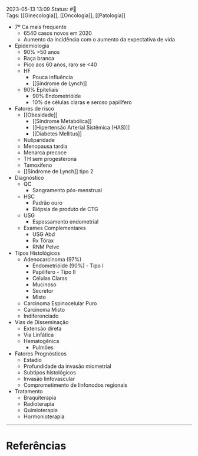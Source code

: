 2023-05-13 13:09
Status: #🌱   
Tags: [[Ginecologia]], [[Oncologia]], [[Patologia]]
<br/>
- 7º Ca mais frequente
	- 6540 casos novos em 2020
	- Aumento da incidência com o aumento da expectativa de vida
- Epidemiologia
	- 90% >50 anos
	- Raça branca
	- Pico aos 60 anos, raro se <40
	- HF
		- Pouca influência
		- [[Síndrome de Lynch]]
	- 90% Epiteliais
		- 90% Endometrióide
		- 10% de células claras e seroso papilífero
- Fatores de risco
	- [[Obesidade]]
		- [[Síndrome Metabólica]]
		- [[Hipertensão Arterial Sistêmica (HAS)]]
		- [[Diabetes Mellitus]]
	- Nuliparidade
	- Menopausa tardia
	- Menarca precoce
	- TH sem progesterona
	- Tamoxifeno
	- [[Síndrome de Lynch]] tipo 2
- Diagnóstico
	- QC
		- Sangramento pós-menstrual
	- HSC
		- Padrão ouro
		- Biópsia de produto de CTG
	- USG
		- Espessamento endometrial
	- Exames Complementares
		- USG Abd
		- Rx Tórax
		- RNM Pelve
- Tipos Histológicos
	- Adenocarcinoma (97%)
		- Endometrióide (90%) - Tipo I
		- Papilífero - Tipo II
		- Células Claras
		- Mucinoso
		- Secretor
		- Misto
	- Carcinoma Espinocelular Puro
	- Carcinoma Misto
	- Indiferenciado
- Vias de Disseminação
	- Extensão direta
	- Via Linfática
	- Hematogênica
		- Pulmões
- Fatores Prognósticos
	- Estadio
	- Profundidade da invasão miometrial
	- Subtipos histológicos
	- Invasão linfovascular
	- Comprometimento de linfonodos regionais
- Tratamento
	- Braquiterapia
	- Radioterapia
	- Quimioterapia
	- Hormonioterapia
____
# Referências

